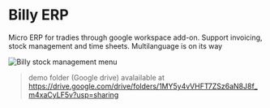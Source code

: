 # Billy ERP

Micro ERP for tradies through google workspace add-on. 
Support invoicing, stock management and time sheets. Multilanguage is on its way

![Billy stock management menu](https://lh3.googleusercontent.com/HnhfimqE7DQfxsACgECc7oe2khaKl9-AuSlYCr7PX2derFFZYGc5lnv3C94wPHJvRrU6CW2Ehc5yR4tkY7DOZMeWESJHO_0CJLxfmAWD6k1QmRmAZsgX-VqbPLLWIFvF0HXlldypdx0=w800-h600)

> demo folder (Google drive) avalailable at https://drive.google.com/drive/folders/1MY5y4vVHFT7ZSz6aN8J8f_m4xaCyLF5v?usp=sharing 
